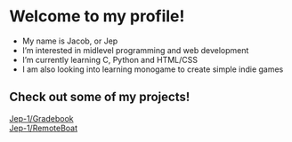 # Welcome to my profile!
- My name is Jacob, or Jep
- I’m interested in midlevel programming and web development
- I’m currently learning C, Python and HTML/CSS
- I am also looking into learning monogame to create simple indie games

## Check out some of my projects!
[Jep-1/Gradebook](https://github.com/Jep-1/Gradebook)<br>
[Jep-1/RemoteBoat](https://github.com/Jep-1/RemoteBoat)

<!---
Jep-1/Jep-1 is a ✨ special ✨ repository because its `README.md` (this file) appears on your GitHub profile.
You can click the Preview link to take a look at your changes.
--->
